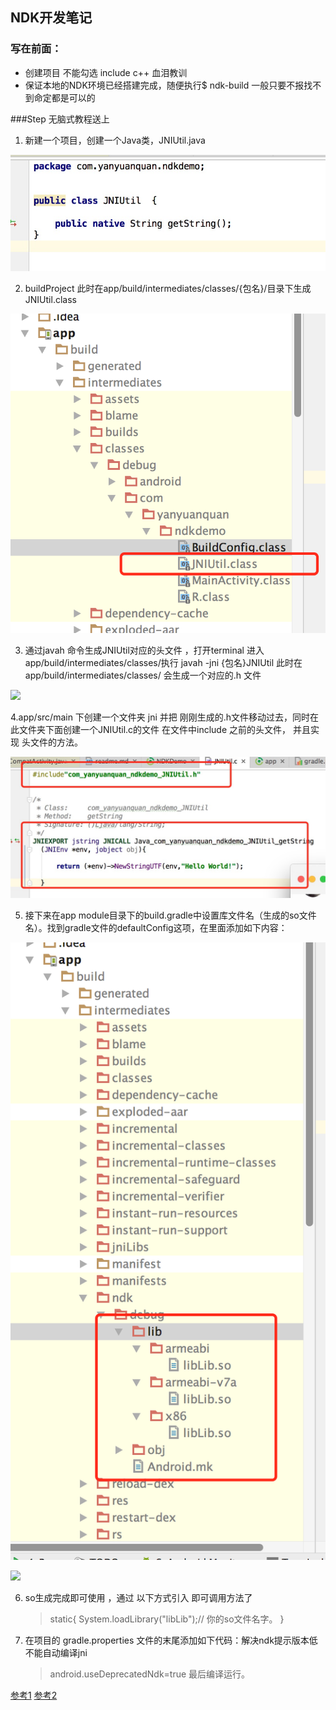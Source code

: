 ## NDK开发笔记


### 写在前面：
 * 创建项目 不能勾选 include c++ 血泪教训
 * 保证本地的NDK环境已经搭建完成，随便执行$ ndk-build  一般只要不报找不到命定都是可以的

###Step  无脑式教程送上

1. 新建一个项目，创建一个Java类，JNIUtil.java



![](https://github.com/guider/NDKDemo/blob/master/images/newclass.png)



2. buildProject  此时在app/build/intermediates/classes/{包名}/目录下生成JNIUtil.class



![](https://github.com/guider/NDKDemo/blob/master/images/5DCF521A-AD12-4884-BE15-5778942BAFAA.png)




3. 通过javah 命令生成JNIUtil对应的头文件 ，打开terminal  进入app/build/intermediates/classes/执行 javah -jni {包名}JNIUtil
    此时在 app/build/intermediates/classes/ 会生成一个对应的.h 文件


![](https://github.com/guider/NDKDemo/blob/master/images/4667034F-6527-4%E9%A2%9D4D6-809C-5C1DA77EA2F0.png)



4.app/src/main 下创建一个文件夹 jni  并把 刚刚生成的.h文件移动过去，同时在此文件夹下面创建一个JNIUtil.c的文件
 在文件中include 之前的头文件， 并且实现 头文件的方法。


![](https://github.com/guider/NDKDemo/blob/master/images/3E21CA31-133B9-4A55-9293-3B57E86A9DAA.png)

5. 接下来在app module目录下的build.gradle中设置库文件名（生成的so文件名）。找到gradle文件的defaultConfig这项，在里面添加如下内容：



![](https://github.com/guider/NDKDemo/blob/master/images/AFA6A8A4-7821-43F1-B40e3-3D29EE72A524.png)


![](https://github.com/guider/NDKDemo/blob/master/images/830EFA98-538D-4486%E9%A2%9D-AE2E-6C43C9D25AAF.png)

6. so生成完成即可使用 ，通过  以下方式引入 即可调用方法了

    >static{
        System.loadLibrary("libLib");// 你的so文件名字。
    }
7. 在项目的 gradle.properties 文件的末尾添加如下代码：解决ndk提示版本低不能自动编译jni


   > android.useDeprecatedNdk=true
   最后编译运行。

















[参考1](http://blog.csdn.net/u011368551/article/details/50897874)
[参考2](http://blog.csdn.net/u014702999/article/details/52626318)